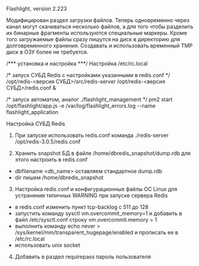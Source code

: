 Flashlight, version 2.223

Модифицирован раздел загрузки файлов.
Теперь одновременно через канал могут скачиваться несколько файлов, а для того чтобы разделить их бинарные фрагменты используются специальные маркеры.
Кроме того загружаемые файлы сразу пишутся на диск в директорию для долговременного хранения. Создавать и использовать временный TMP диск в ОЗУ более не требуется.


/*** установка и настройка ***/
Настройка /etc/rc.local

/*
запуск СУБД Redis с настройками указанными в redis.conf
*/
/opt/redis-<версия СУБД>/src/redis-server /opt/redis-<версия СУБД>/redis.conf &

/*
запуск автоматом, аналог ./flashlight_management
*/
pm2 start /opt/flashlight/app.js -e /var/log/flashlight_errors.log --name flashlight_application



Настройка СУБД Redis

1. При запуске использовать redis.conf
команда ./redis-server /opt/redis-3.0.5/redis.conf

2. Хранить snapshot БД в файле /home/dbredis_snapshot/dump.rdb
для этого настроить в redis.conf
 - dbfilename <db_name> оставляем стандартное dump.rdb
 - dir пишем /home/dbredis_snapshot

3. Настройка redis.conf и конфигурационные файлы ОС Linux для устранения типичных
WARNING при запуске сервера Redis
 - в redis.conf изменить пункт tcp-backlog с 511 до 128
 - запустить команду sysctl vm.overcommit_memory=1 и добавить в файл /etc/sysctl.conf строку vm.overcommit.memory = 1
 - выполнить команду echo never > /sys/kernel/mm/transparent_hugepage/enabled и прописать ее в /etc/rc.local
 - использовать unix socket

4. Добавить в раздел requirepass пароль пользователя